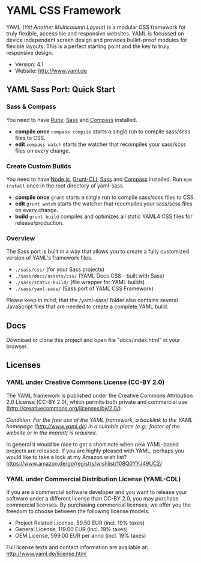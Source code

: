 # YAML CSS Framework

YAML (*Yet Another Multicolumn Layout*) is a modular CSS framework for truly flexible, accessible and responsive websites. YAML is focussed on device independent screen design and provides bullet-proof modules for flexible layouts. This is a perfect starting point and the key to truly responsive design.

- Version: 4.1
- Website: <http://www.yaml.de>

## YAML Sass Port: Quick Start

### Sass & Compass
You need to have [Ruby](http://www.ruby-lang.org/en/downloads/), [Sass](http://sass-lang.com/download.html) and [Compass](http://compass-style.org/install/) installed.

* **compile once** `compass compile` starts a single run to compile sass/scss files to CSS.
* **edit** `compass watch` starts the watcher that recompiles your sass/scss files on every change.

### Create Custom Builds

You need to have [Node.js](http://nodejs.org/download/), [Grunt-CLI](http://gruntjs.com/getting-started), [Sass](http://sass-lang.com/download.html) and [Compass](http://compass-style.org/install/) installed. Run `npm install` once in the root directory of yaml-sass.

* **compile once** `grunt` starts a single run to compile sass/scss files to CSS.
* **edit** `grunt watch` starts the watcher that recompiles your sass/scss files on every change.
* **build** `grunt build` compiles and optimizes all static YAML4 CSS files for release/production.

### Overview
The Sass port is built in a way that allows you to create a fully customized version of YAML's framework files.

* `./sass/css/` (for your Sass projects)
* `./sass/docs/assets/css/` (YAML Docs CSS - built with Sass)
* `./sass/static-build/` (file wrapper for YAML builds)
* `./sass/yaml-sass/` (Sass port of YAML CSS Framework)

Please keep in mind, that the /yaml-sass/ folder also contains several JavaScript files that are needed to create a complete YAML build.

## Docs
Download or clone this project and open file "docs/index.html" in your browser.

## Licenses
### YAML under Creative Commons License (CC-BY 2.0)

The YAML framework is published under the Creative Commons Attribution 2.0 License (CC-BY 2.0), which permits
both private and commercial use (<http://creativecommons.org/licenses/by/2.0/>).

*Condition: For the free use of the YAML framework, a backlink to the YAML homepage (<http://www.yaml.de>) in a
suitable place (e.g.: footer of the website or in the imprint) is required.*

In general it would be nice to get a short note when new YAML-based projects are released. If you are highly
pleased with YAML, perhaps you would like to take a look at my Amazon wish list?
<https://www.amazon.de/gp/registry/wishlist/108Q0YYJ49UC2/>

### YAML under Commercial Distribution License (YAML-CDL)

If you are a commercial software developer and you want to release your software under a different license
than CC-BY 2.0, you may purchase commercial licenses. By purchasing commercial licenses, we offer you the
freedom to choose between the following license models.

- Project Related License, 59.50 EUR (incl. 19% taxes)
- General License, 119.00 EUR (incl. 19% taxes)
- OEM License, 599.00 EUR per anno (incl. 19% taxes)

Full license texts and contact information are available at: <http://www.yaml.de/license.html>

